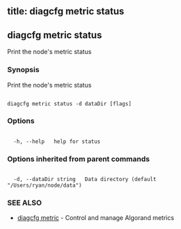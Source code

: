 title: diagcfg metric status
---
## diagcfg metric status



Print the node's metric status



### Synopsis



Print the node's metric status



```

diagcfg metric status -d dataDir [flags]

```



### Options



```

  -h, --help   help for status

```



### Options inherited from parent commands



```

  -d, --dataDir string   Data directory (default "/Users/ryan/node/data")

```



### SEE ALSO



* [diagcfg metric](../../metric/metric/)	 - Control and manage Algorand metrics



